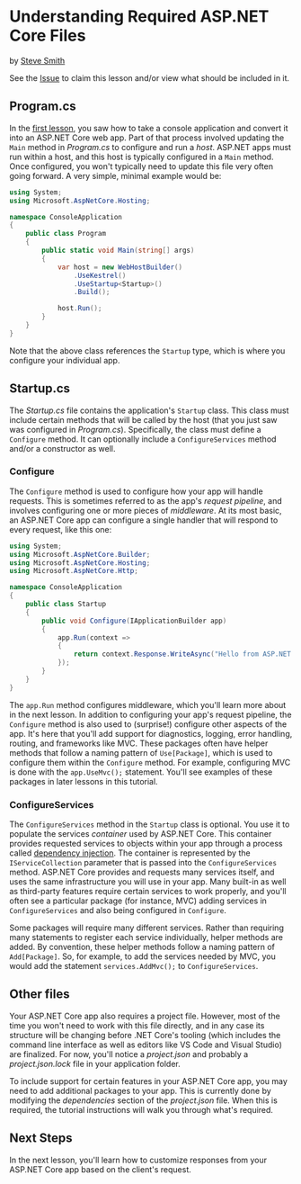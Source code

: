 # Understanding Required ASP.NET Core Files
by [Steve Smith](http://deviq.com/me/steve-smith)

See the [Issue](https://github.com/dotnet/training-tutorials/issues/48) to claim this lesson and/or view what should be included in it.

## Program.cs

In the [first lesson](your-first.md), you saw how to take a console application and convert it into an ASP.NET Core web app. Part of that process involved updating the ``Main`` method in *Program.cs* to configure and run a *host*. ASP.NET apps must run within a host, and this host is typically configured in a ``Main`` method. Once configured, you won't typically need to update this file very often going forward. A very simple, minimal example would be:

```c#
using System;
using Microsoft.AspNetCore.Hosting;

namespace ConsoleApplication
{
    public class Program
    {
        public static void Main(string[] args)
        {
            var host = new WebHostBuilder()
                .UseKestrel()
                .UseStartup<Startup>()
                .Build();

            host.Run();
        }
    }
}
```

Note that the above class references the ``Startup`` type, which is where you configure your individual app.

## Startup.cs

The *Startup.cs* file contains the application's ``Startup`` class. This class must include certain methods that will be called by the host (that you just saw was configured in *Program.cs*). Specifically, the class must define a ``Configure`` method. It can optionally include a ``ConfigureServices`` method and/or a constructor as well.

### Configure

The ``Configure`` method is used to configure how your app will handle requests. This is sometimes referred to as the app's *request pipeline*, and involves configuring one or more pieces of *middleware*. At its most basic, an ASP.NET Core app can configure a single handler that will respond to every request, like this one:

```c#
using System;
using Microsoft.AspNetCore.Builder;
using Microsoft.AspNetCore.Hosting;
using Microsoft.AspNetCore.Http;

namespace ConsoleApplication
{
    public class Startup
    {
        public void Configure(IApplicationBuilder app)
        {
            app.Run(context =>
            {
                return context.Response.WriteAsync("Hello from ASP.NET Core!");
            });
        }
    }
}
```

The ``app.Run`` method configures middleware, which you'll learn more about in the next lesson. In addition to configuring your app's request pipeline, the ``Configure`` method is also used to (surprise!) configure other aspects of the app. It's here that you'll add support for diagnostics, logging, error handling, routing, and frameworks like MVC. These packages often have helper methods that follow a naming pattern of ``Use[Package]``, which is used to configure them within the ``Configure`` method. For example, configuring MVC is done with the ``app.UseMvc();`` statement. You'll see examples of these packages in later lessons in this tutorial. 

### ConfigureServices

The ``ConfigureServices`` method in the ``Startup`` class is optional. You use it to populate the services *container* used by ASP.NET Core. This container provides requested services to objects within your app through a process called [dependency injection](http://deviq.com/dependency-injection/). The container is represented by the ``IServiceCollection`` parameter that is passed into the ``ConfigureServices`` method. ASP.NET Core provides and requests many services itself, and uses the same infrastructure you will use in your app. Many built-in as well as third-party features require certain services to work properly, and you'll often see a particular package (for instance, MVC) adding services in ``ConfigureServices`` and also being configured in ``Configure``.

Some packages will require many different services. Rather than requiring many statements to register each service individually, helper methods are added. By convention, these helper methods follow a naming pattern of ``Add[Package]``. So, for example, to add the services needed by MVC, you would add the statement ``services.AddMvc();`` to ``ConfigureServices``.

## Other files

Your ASP.NET Core app also requires a project file. However, most of the time you won't need to work with this file directly, and in any case its structure will be changing before .NET Core's tooling (which includes the command line interface as well as editors like VS Code and Visual Studio) are finalized. For now, you'll notice a *project.json* and probably a *project.json.lock* file in your application folder.

To include support for certain features in your ASP.NET Core app, you may need to add additional packages to your app. This is currently done by modifying the *dependencies* section of the *project.json* file. When this is required, the tutorial instructions will walk you through what's required.

## Next Steps

In the next lesson, you'll learn how to customize responses from your ASP.NET Core app based on the client's request.